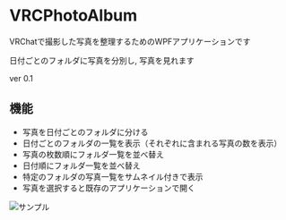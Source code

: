 # VRCPhotoAlbum

VRChatで撮影した写真を整理するためのWPFアプリケーションです

日付ごとのフォルダに写真を分別し, 写真を見れます

ver 0.1

## 機能
* 写真を日付ごとのフォルダに分ける
* 日付ごとのフォルダの一覧を表示（それぞれに含まれる写真の数を表示）
* 写真の枚数順にフォルダ一覧を並べ替え
* 日付順にフォルダ一覧を並べ替え
* 特定のフォルダの写真一覧をサムネイル付きで表示
* 写真を選択すると既存のアプリケーションで開く

![サンプル](https://github.com/gatosyocora/VRCPhotoAlbum/images/vrcphotoalbum_sample4.png)
